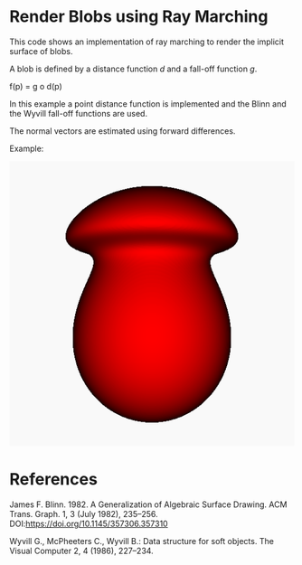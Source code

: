 # Render Blobs using Ray Marching
This code shows an implementation of ray marching to render the implicit surface of blobs. 

A blob is defined by a distance function *d* and a fall-off function *g*.

f(p) = g o d(p)


In this example a point distance function is implemented and the Blinn and the Wyvill fall-off functions are used.


The normal vectors are estimated using forward differences.

Example:

![Example image](implicit_surface.png)


# References
James F. Blinn. 1982. A Generalization of Algebraic Surface Drawing. ACM Trans. Graph. 1, 3 (July 1982), 235–256. DOI:https://doi.org/10.1145/357306.357310

Wyvill G., McPheeters C., Wyvill B.: Data structure for soft objects. The Visual Computer 2, 4 (1986), 227–234.